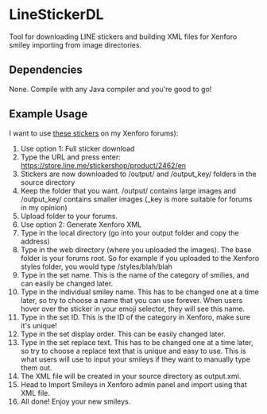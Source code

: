 # LineStickerDL
Tool for downloading LINE stickers and building XML files for Xenforo smiley importing from image directories.

## Dependencies
None. Compile with any Java compiler and you're good to go!

## Example Usage
I want to use [these stickers](https://store.line.me/stickershop/product/2462/en) on my Xenforo forums):

1. Use option 1: Full sticker download
2. Type the URL and press enter: https://store.line.me/stickershop/product/2462/en
3. Stickers are now downloaded to /output/ and /output_key/ folders in the source directory
4. Keep the folder that you want. /output/ contains large images and /output_key/ contains smaller images (_key is more suitable for forums in my opinion)
5. Upload folder to your forums.
6. Use option 2: Generate Xenforo XML
7. Type in the local directory (go into your output folder and copy the address)
8. Type in the web directory (where you uploaded the images). The base folder is your forums root. So for example if you uploaded to the Xenforo styles folder, you would type /styles/blah/blah
9. Type in the set name. This is the name of the category of smilies, and can easily be changed later.
10. Type in the individual smiley name. This has to be changed one at a time later, so try to choose a name that you can use forever. When users hover over the sticker in your emoji selector, they will see this name.
11. Type in the set ID. This is the ID of the category in Xenforo, make sure it's unique!
12. Type in the set display order. This can be easily changed later.
13. Type in the set replace text. This has to be changed one at a time later, so try to choose a replace text that is unique and easy to use. This is what users will use to input your smileys if they want to manually type them out.
14. The XML file will be created in your source directory as output.xml.
15. Head to Import Smileys in Xenforo admin panel and import using that XML file.
16. All done! Enjoy your new smileys.

